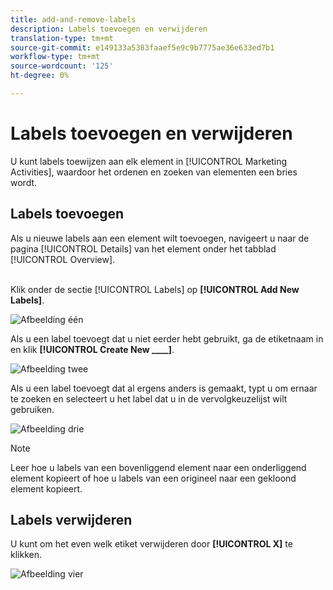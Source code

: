 ```yaml
---
title: add-and-remove-labels
description: Labels toevoegen en verwijderen
translation-type: tm+mt
source-git-commit: e149133a5383faaef5e9c9b7775ae36e633ed7b1
workflow-type: tm+mt
source-wordcount: '125'
ht-degree: 0%

---
```



# Labels toevoegen en verwijderen

U kunt labels toewijzen aan elk element in [!UICONTROL Marketing Activities], waardoor het ordenen en zoeken van elementen een bries wordt.

## Labels toevoegen

Als u nieuwe labels aan een element wilt toevoegen, navigeert u naar de pagina [!UICONTROL Details] van het element onder het tabblad [!UICONTROL Overview].
<br> 

Klik onder de sectie [!UICONTROL Labels] op **[!UICONTROL Add New Labels]**.

![Afbeelding één](/help/sky/assets/labels/add-and-remove-labels/add-and-remove-labels-1.jpg)

Als u een label toevoegt dat u niet eerder hebt gebruikt, ga de etiketnaam in en klik **[!UICONTROL Create New ____]**.

![Afbeelding twee](/help/sky/assets/labels/add-and-remove-labels/add-and-remove-labels-2.jpg)

Als u een label toevoegt dat al ergens anders is gemaakt, typt u om ernaar te zoeken en selecteert u het label dat u in de vervolgkeuzelijst wilt gebruiken.

![Afbeelding drie](/help/sky/assets/labels/add-and-remove-labels/add-and-remove-labels-3.jpg)

>[!NOTE]
>
>Leer hoe u labels van een bovenliggend element naar een onderliggend element kopieert of hoe u labels van een origineel naar een gekloond element kopieert.

## Labels verwijderen

U kunt om het even welk etiket verwijderen door **[!UICONTROL X]** te klikken.

![Afbeelding vier](/help/sky/assets/labels/add-and-remove-labels/add-and-remove-labels-4.jpg)